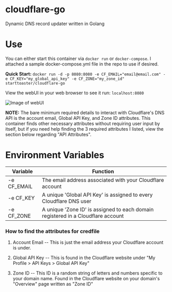 # cloudflare-go
Dynamic DNS record updater written in Golang

# Use

You can either start this container via `docker run` or `docker-compose`. I attached a sample docker-compose.yml file in the repo to use if desired.

**Quick Start:** `docker run -d -p 8080:8080 -e CF_EMAIL="email@email.com" -e CF_KEY="my_global_api_key" -e CF_ZONE="my_zone_id" starttoaster/cloudflare-go`

View the webUI in your web browser to see it run: `localhost:8080`

![Image of webUI](https://i.imgur.com/qziKSxC.png)

**NOTE:** The bare minimum required details to interact with Cloudflare's DNS API is the account email, Global API Key, and Zone ID attributes. This container finds other necessary attributes 
without requiring user input by itself, but if you need help finding the 3 required attributes I listed, view the section below regarding "API Attributes".

# Environment Variables

| Variable | Function |
| ---- | ---- | 
| -e CF_EMAIL | The email address associated with your Cloudflare account | 
| -e CF_KEY | A unique 'Global API Key' is assigned to every Cloudflare DNS user | 
| -e CF_ZONE | A unique 'Zone ID' is assigned to each domain registered in a Cloudflare account | 

### How to find the attributes for credfile

  1. Account Email -- This is just the email address your Cloudflare account is under.

  2. Global API Key -- This is found in the Cloudflare website under "My Profile > API Keys > Global API Key"

  3. Zone ID -- This ID is a random string of letters and numbers specific to your domain name. Found in the Cloudflare website on your domain's "Overview" page written as "Zone ID" 
